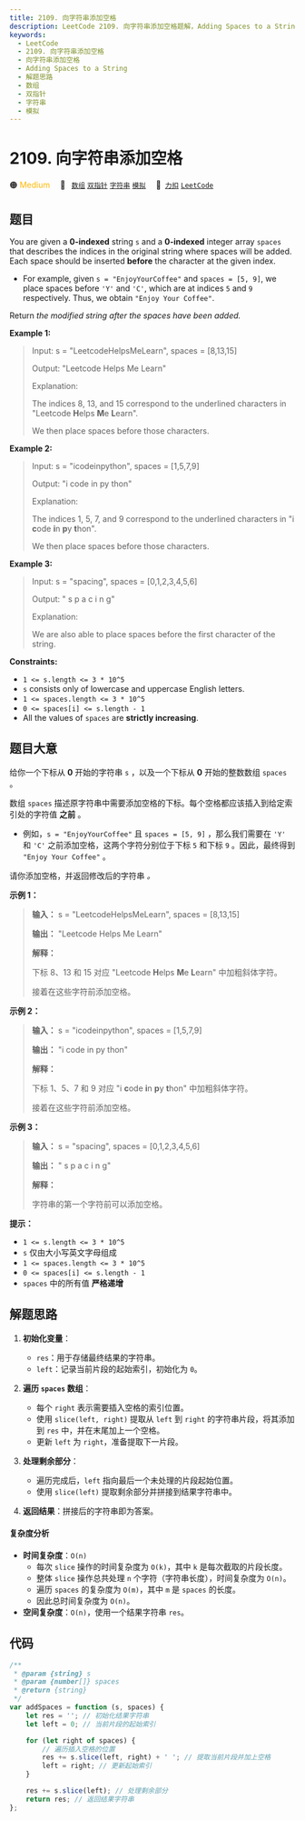 ```yaml
---
title: 2109. 向字符串添加空格
description: LeetCode 2109. 向字符串添加空格题解，Adding Spaces to a String，包含解题思路、复杂度分析以及完整的 JavaScript 代码实现。
keywords:
  - LeetCode
  - 2109. 向字符串添加空格
  - 向字符串添加空格
  - Adding Spaces to a String
  - 解题思路
  - 数组
  - 双指针
  - 字符串
  - 模拟
---
```


# 2109. 向字符串添加空格

🟠 <font color=#ffb800>Medium</font>&emsp; 🔖&ensp; [`数组`](/tag/array.md) [`双指针`](/tag/two-pointers.md) [`字符串`](/tag/string.md) [`模拟`](/tag/simulation.md)&emsp; 🔗&ensp;[`力扣`](https://leetcode.cn/problems/adding-spaces-to-a-string) [`LeetCode`](https://leetcode.com/problems/adding-spaces-to-a-string)

## 题目

You are given a **0-indexed** string `s` and a **0-indexed** integer array
`spaces` that describes the indices in the original string where spaces will
be added. Each space should be inserted **before** the character at the given
index.

- For example, given `s = "EnjoyYourCoffee"` and `spaces = [5, 9]`, we place spaces before `'Y'` and `'C'`, which are at indices `5` and `9` respectively. Thus, we obtain `"Enjoy Your Coffee"`.

Return _the modified string after the spaces have been added._

**Example 1:**

> Input: s = "LeetcodeHelpsMeLearn", spaces = [8,13,15]
>
> Output: "Leetcode Helps Me Learn"
>
> Explanation:
>
> The indices 8, 13, and 15 correspond to the underlined characters in "Leetcode **H**elps **M**e **L**earn".
>
> We then place spaces before those characters.

**Example 2:**

> Input: s = "icodeinpython", spaces = [1,5,7,9]
>
> Output: "i code in py thon"
>
> Explanation:
>
> The indices 1, 5, 7, and 9 correspond to the underlined characters in "i **c**ode **i**n **p**y **t**hon".
>
> We then place spaces before those characters.

**Example 3:**

> Input: s = "spacing", spaces = [0,1,2,3,4,5,6]
>
> Output: " s p a c i n g"
>
> Explanation:
>
> We are also able to place spaces before the first character of the string.

**Constraints:**

- `1 <= s.length <= 3 * 10^5`
- `s` consists only of lowercase and uppercase English letters.
- `1 <= spaces.length <= 3 * 10^5`
- `0 <= spaces[i] <= s.length - 1`
- All the values of `spaces` are **strictly increasing**.

## 题目大意

给你一个下标从 **0** 开始的字符串 `s` ，以及一个下标从 **0** 开始的整数数组 `spaces` 。

数组 `spaces` 描述原字符串中需要添加空格的下标。每个空格都应该插入到给定索引处的字符值 **之前** 。

- 例如，`s = "EnjoyYourCoffee"` 且 `spaces = [5, 9]` ，那么我们需要在 `'Y'` 和 `'C'` 之前添加空格，这两个字符分别位于下标 `5` 和下标 `9` 。因此，最终得到 `"Enjoy Your Coffee"` 。

请你添加空格，并返回修改后的字符串 _。_

**示例 1：**

> **输入：** s = "LeetcodeHelpsMeLearn", spaces = [8,13,15]
>
> **输出：** "Leetcode Helps Me Learn"
>
> **解释：**
>
> 下标 8、13 和 15 对应 "Leetcode **H**elps **M**e **L**earn" 中加粗斜体字符。
>
> 接着在这些字符前添加空格。

**示例 2：**

> **输入：** s = "icodeinpython", spaces = [1,5,7,9]
>
> **输出：** "i code in py thon"
>
> **解释：**
>
> 下标 1、5、7 和 9 对应 "i **c**ode **i**n **p**y **t**hon" 中加粗斜体字符。
>
> 接着在这些字符前添加空格。

**示例 3：**

> **输入：** s = "spacing", spaces = [0,1,2,3,4,5,6]
>
> **输出：** " s p a c i n g"
>
> **解释：**
>
> 字符串的第一个字符前可以添加空格。

**提示：**

- `1 <= s.length <= 3 * 10^5`
- `s` 仅由大小写英文字母组成
- `1 <= spaces.length <= 3 * 10^5`
- `0 <= spaces[i] <= s.length - 1`
- `spaces` 中的所有值 **严格递增**

## 解题思路

1. **初始化变量**：

   - `res`：用于存储最终结果的字符串。
   - `left`：记录当前片段的起始索引，初始化为 `0`。

2. **遍历 `spaces` 数组**：

   - 每个 `right` 表示需要插入空格的索引位置。
   - 使用 `slice(left, right)` 提取从 `left` 到 `right` 的字符串片段，将其添加到 `res` 中，并在末尾加上一个空格。
   - 更新 `left` 为 `right`，准备提取下一片段。

3. **处理剩余部分**：

   - 遍历完成后，`left` 指向最后一个未处理的片段起始位置。
   - 使用 `slice(left)` 提取剩余部分并拼接到结果字符串中。

4. **返回结果**：拼接后的字符串即为答案。

#### 复杂度分析

- **时间复杂度**：`O(n)`
  - 每次 `slice` 操作的时间复杂度为 `O(k)`，其中 `k` 是每次截取的片段长度。
  - 整体 `slice` 操作总共处理 `n` 个字符（字符串长度），时间复杂度为 `O(n)`。
  - 遍历 `spaces` 的复杂度为 `O(m)`，其中 `m` 是 `spaces` 的长度。
  - 因此总时间复杂度为 `O(n)`。
- **空间复杂度**：`O(n)`，使用一个结果字符串 `res`。

## 代码

```javascript
/**
 * @param {string} s
 * @param {number[]} spaces
 * @return {string}
 */
var addSpaces = function (s, spaces) {
	let res = ''; // 初始化结果字符串
	let left = 0; // 当前片段的起始索引

	for (let right of spaces) {
		// 遍历插入空格的位置
		res += s.slice(left, right) + ' '; // 提取当前片段并加上空格
		left = right; // 更新起始索引
	}

	res += s.slice(left); // 处理剩余部分
	return res; // 返回结果字符串
};
```
